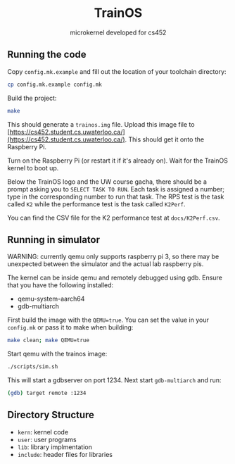 <div align="center">

# TrainOS

microkernel developed for cs452

</div>

## Running the code

Copy `config.mk.example` and fill out the location of your toolchain directory:
```sh
cp config.mk.example config.mk
```

Build the project:
```sh
make
```

This should generate a `trainos.img` file. Upload this image file to [https://cs452.student.cs.uwaterloo.ca/](https://cs452.student.cs.uwaterloo.ca/). This should get it onto the Raspberry Pi.

Turn on the Raspberry Pi (or restart it if it's already on). Wait for the TrainOS kernel to boot up.

Below the TrainOS logo and the UW course gacha, there should be a prompt asking you to `SELECT TASK TO RUN`. Each task is assigned a number; type in the corresponding number to run that task. The RPS test is the task called `K2` while the performance test is the task called `K2Perf`.

You can find the CSV file for the K2 performance test at `docs/K2Perf.csv`.

## Running in simulator

WARNING: currently qemu only supports raspberry pi 3, so there may be
unexpected between the simulator and the actual lab raspberry pis.

The kernel can be inside qemu and remotely debugged using gdb. Ensure that you
have the following installed:
- qemu-system-aarch64
- gdb-multiarch

First build the image with the `QEMU=true`. You can set the value in your
`config.mk` or pass it to make when building:
```sh
make clean; make QEMU=true
```

Start qemu with the trainos image:
```sh
./scripts/sim.sh
```
This will start a gdbserver on port 1234. Next start `gdb-multiarch` and run:
```sh
(gdb) target remote :1234
```

## Directory Structure

- `kern`: kernel code
- `user`: user programs
- `lib`: library implmentation
- `include`: header files for libraries

